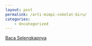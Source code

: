 ```yaml
---
layout: post
permalink: /arti-mimpi-cokelat-biru/
categories:
    - Uncategorized
---
```


[Baca Selengkapnya](/01)